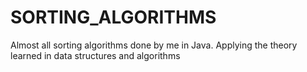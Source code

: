 # SORTING_ALGORITHMS
Almost all sorting algorithms done by me in Java. Applying the theory learned in data structures and algorithms
